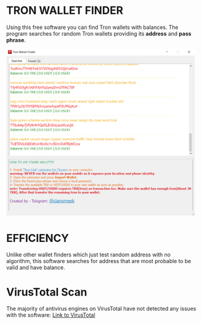 # TRON WALLET FINDER
Using this free software you can find Tron wallets with balances.
The program searches for random Tron wallets providing its **address** and **pass phrase**.

<img src="https://github.com/cianomeek/tron-wallet-finder/blob/main/screenshot.jpg" width="500" height="443.5" alt="Screenshot of Tron Wallet Finder">

# EFFICIENCY
Unlike other wallet finders which just test random address with no algorithm, this software searches for address that are most probable to be valid and have balance.

#  VirusTotal Scan
The majority of antivirus engines on VirusTotal have not detected any issues with the software:
[Link to VirusTotal](https://www.virustotal.com/gui/file/f8ceb92fd5fa9ec8b1909324abbe793d10f7a38e146638f3c68b34bbd78cf642/detection)
